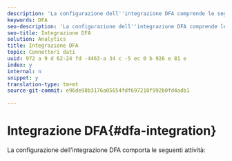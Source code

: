 ```yaml
---
description: 'La configurazione dell''integrazione DFA comprende le seguenti attività '
keywords: DFA
seo-description: 'La configurazione dell''integrazione DFA comprende le seguenti attività '
seo-title: Integrazione DFA
solution: Analytics
title: Integrazione DFA
topic: Connettori dati
uuid: 972 a 9 d 62-24 fd -4463-a 34 c -5 ec 0 b 926 e 81 e
index: y
internal: n
snippet: y
translation-type: tm+mt
source-git-commit: e96de98b3176a05654fdf697210f992b0fd4adb1

---
```



# Integrazione DFA{#dfa-integration}

La configurazione dell'integrazione DFA comporta le seguenti attività:

